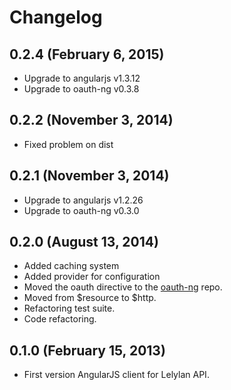 # Changelog

## 0.2.4 (February 6, 2015)

* Upgrade to angularjs v1.3.12
* Upgrade to oauth-ng v0.3.8

## 0.2.2 (November 3, 2014)

* Fixed problem on dist

## 0.2.1 (November 3, 2014)

* Upgrade to angularjs v1.2.26
* Upgrade to oauth-ng v0.3.0


## 0.2.0 (August 13, 2014)

* Added caching system
* Added provider for configuration
* Moved the oauth directive to the [oauth-ng](http://andreareginato.github.io/oauth-ng/) repo.
* Moved from $resource to $http.
* Refactoring test suite.
* Code refactoring.


## 0.1.0 (February 15, 2013)

* First version AngularJS client for Lelylan API.
